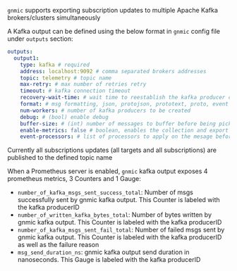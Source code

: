 `gnmic` supports exporting subscription updates to multiple Apache Kafka brokers/clusters simultaneously

A Kafka output can be defined using the below format in `gnmic` config file under `outputs` section:

```yaml
outputs:
  output1:
    type: kafka # required
    address: localhost:9092 # comma separated brokers addresses
    topic: telemetry # topic name
    max-retry: # max number of retries retry
    timeout: # kafka connection timeout
    recovery-wait-time: # wait time to reestablish the kafka producer connection after a failure
    format: # msg formatting, json, protojson, prototext, proto, event
    num-workers: # number of kafka producers to be created 
    debug: # (bool) enable debug
    buffer-size: # (int) number of messages to buffer before being picked up by the workers
    enable-metrics: false # boolean, enables the collection and export (via prometheus) of output specific metrics
    event-processors: # list of processors to apply on the mesage before writing
```

Currently all subscriptions updates (all targets and all subscriptions) are published to the defined topic name

When a Prometheus server is enabled, `gnmic` kafka output exposes 4 prometheus metrics, 3 Counters and 1 Gauge:

* `number_of_kafka_msgs_sent_success_total`: Number of msgs successfully sent by gnmic kafka output. This Counter is labeled with the kafka producerID
* `number_of_written_kafka_bytes_total`: Number of bytes written by gnmic kafka output. This Counter is labeled with the kafka producerID
* `number_of_kafka_msgs_sent_fail_total`: Number of failed msgs sent by gnmic kafka output. This Counter is labeled with the kafka producerID as well as the failure reason
* `msg_send_duration_ns`: gnmic kafka output send duration in nanoseconds. This Gauge is labeled with the kafka producerID